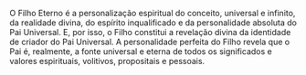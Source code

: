 ﻿O Filho Eterno é a personalização espiritual do conceito, universal e infinito, da realidade divina, do espírito inqualificado e da personalidade absoluta do Pai Universal. E, por isso, o Filho constitui a revelação divina da identidade de criador do Pai Universal. A personalidade perfeita do Filho revela que o Pai é, realmente, a fonte universal e eterna de todos os significados e valores espirituais, volitivos, propositais e pessoais.